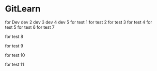# GitLearn
for Dev
dev 2
dev 3
dev 4
dev 5
for test 1
for test 2
for test 3
for test 4
for test 5
for test 6
for test 7

for test 8

for test 9

for test 10

for test 11
